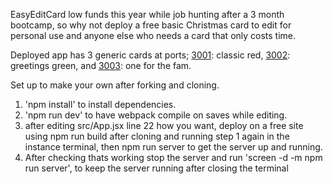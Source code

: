 EasyEditCard
low funds this year while job hunting after a 3 month bootcamp, so why not deploy a free basic Christmas card to edit for personal use and anyone else who needs a card that only costs time.

Deployed app has 3 generic cards at ports; [3001](http://52.21.107.140:3001/): classic red, [3002](http://52.21.107.140:3002/): greetings green, and [3003](http://52.21.107.140:3003/): one for the fam.


Set up to make your own after forking and cloning.

1. 'npm install' to install dependencies.
2. 'npm run dev' to have webpack compile on saves while editing.
3. after editing src/App.jsx line 22 how you want, deploy on a free site using npm run build after cloning and running step 1 again in the instance terminal, then npm run server to get the server up and running.
4. After checking thats working stop the server and run 'screen -d -m npm run server', to keep the server running after closing the terminal
